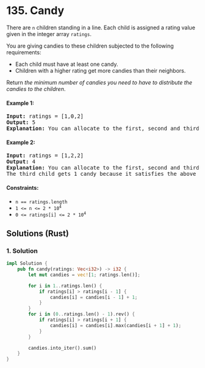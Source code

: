 # 135. Candy
There are `n` children standing in a line. Each child is assigned a rating value given in the integer array `ratings`.

You are giving candies to these children subjected to the following requirements:
* Each child must have at least one candy.
* Children with a higher rating get more candies than their neighbors.

Return *the minimum number of candies you need to have to distribute the candies to the children*.

#### Example 1:
<pre>
<strong>Input:</strong> ratings = [1,0,2]
<strong>Output:</strong> 5
<strong>Explanation:</strong> You can allocate to the first, second and third child with 2, 1, 2 candies respectively.
</pre>

#### Example 2:
<pre>
<strong>Input:</strong> ratings = [1,2,2]
<strong>Output:</strong> 4
<strong>Explanation:</strong> You can allocate to the first, second and third child with 1, 2, 1 candies respectively.
The third child gets 1 candy because it satisfies the above two conditions.
</pre>

#### Constraints:
* `n == ratings.length`
* <code>1 <= n <= 2 * 10<sup>4</sup></code>
* <code>0 <= ratings[i] <= 2 * 10<sup>4</sup></code>

## Solutions (Rust)

### 1. Solution
```Rust
impl Solution {
    pub fn candy(ratings: Vec<i32>) -> i32 {
        let mut candies = vec![1; ratings.len()];

        for i in 1..ratings.len() {
            if ratings[i] > ratings[i - 1] {
                candies[i] = candies[i - 1] + 1;
            }
        }
        for i in (0..ratings.len() - 1).rev() {
            if ratings[i] > ratings[i + 1] {
                candies[i] = candies[i].max(candies[i + 1] + 1);
            }
        }

        candies.into_iter().sum()
    }
}
```
